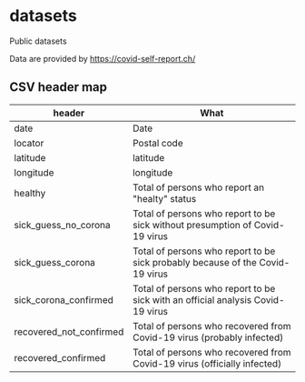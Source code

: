 # datasets
Public datasets

Data are provided by https://covid-self-report.ch/

## CSV header map
| header | What |
|---|---|
| date | Date  |
| locator | Postal code |
| latitude | latitude |
| longitude | longitude |
| healthy | Total of persons who report an "healty" status |
| sick_guess_no_corona | Total of persons who report to be sick without presumption of Covid-19 virus |
| sick_guess_corona | Total of persons who report to be sick probably because of the Covid-19 virus |
| sick_corona_confirmed | Total of persons who report to be sick with an official analysis Covid-19 virus |
| recovered_not_confirmed | Total of persons who recovered from Covid-19 virus (probably infected)|
| recovered_confirmed | Total of persons who recovered from Covid-19 virus (officially infected)|
